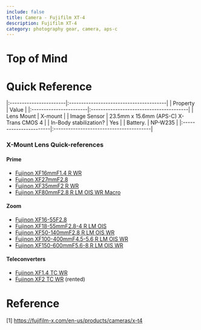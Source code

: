 ```yaml
---
include: false
title: Camera - Fujifilm XT-4 
description: Fujifilm XT-4
category: photography gear, camera, aps-c
---
```


# Top of Mind

# Quick Reference

|:-----------------------|:----------------------------------------|
| Property               | Value                                   |
|:-----------------------|:----------------------------------------|
| Lens Mount             | X-mount                                 |
| Image Sensor           | 23.5mm x 15.6mm  (APS-C) X-Trans CMOS 4 |
| In-Body stabilization? | Yes                                     |
| Battery.               | NP-W235                                 |
|:-----------------------|:----------------------------------------|

### X-Mount Lens Quick-references

#### Prime
- [Fujinon XF16mmF1.4 R WR](fujinon-XF16mmF1.4-R-WR.md)
- [Fujinon XF27mmF2.8](fujinon-XF27mmF2.8.md)
- [Fujinon XF35mmF2 R WR](fujinon-XF35mmF2-R-WR.md)
- [Fujinon XF80mmF2.8 R LM OIS WR Macro](fujinon-XF80mmF2.8-R-LM-OIS-WR-Macro.md)

#### Zoom
- [Fujinon XF16-55F2.8](fujinon-xf16-55mmf28-r-lm-wr.md)
- [Fujinon XF18-55mmF2.8-4 R LM OIS](fujinon-xf18-55mmf28-4-r-lm-ois.md)
- [Fujinon XF50-140mmF2.8 R LM OIS WR](fujinon-xf50-140mmf28-r-lm-ois-wr.md)
- [Fujinon XF100-400mmF4.5-5.6 R LM OIS WR](fujinon-xf100-400mmf45-56-r-lm-ois-wr.md)
- [Fujinon XF150-600mmF5.6-8 R LM OIS WR](fujinon-xf150-600mmf56-8-r-lm-ois-wr.md)

#### Teleconverters
- [Fujinon XF1.4 TC WR](fujinon-xf14x-tc-wr.md)
- [Fujinon XF2 TC WR](fujinon-xf2x-tc-wr.md) (rented)

# Reference

[1] https://fujifilm-x.com/en-us/products/cameras/x-t4

